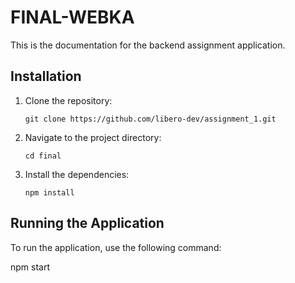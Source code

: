 # FINAL-WEBKA

This is the documentation for the backend assignment application.

## Installation

1. Clone the repository:

    ```shell
    git clone https://github.com/libero-dev/assignment_1.git
    ```

2. Navigate to the project directory:

    ```shell
    cd final
    ```

3. Install the dependencies:

    ```shell
    npm install
    ```

## Running the Application

To run the application, use the following command:

npm start
